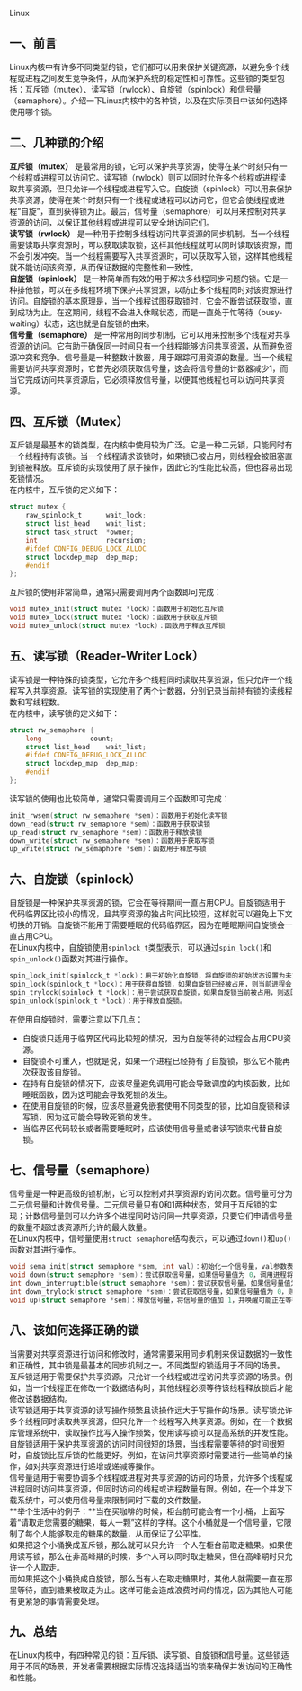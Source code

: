 Linux
<a name="Eqzky"></a>
## 一、前言
Linux内核中有许多不同类型的锁，它们都可以用来保护关键资源，以避免多个线程或进程之间发生竞争条件，从而保护系统的稳定性和可靠性。这些锁的类型包括：互斥锁（mutex）、读写锁（rwlock）、自旋锁（spinlock）和信号量（semaphore）。介绍一下Linux内核中的各种锁，以及在实际项目中该如何选择使用哪个锁。
<a name="OaMFX"></a>
## 二、几种锁的介绍
**互斥锁（mutex）** 是最常用的锁，它可以保护共享资源，使得在某个时刻只有一个线程或进程可以访问它。读写锁（rwlock）则可以同时允许多个线程或进程读取共享资源，但只允许一个线程或进程写入它。自旋锁（spinlock）可以用来保护共享资源，使得在某个时刻只有一个线程或进程可以访问它，但它会使线程或进程“自旋”，直到获得锁为止。最后，信号量（semaphore）可以用来控制对共享资源的访问，以保证其他线程或进程可以安全地访问它们。<br />**读写锁（rwlock）** 是一种用于控制多线程访问共享资源的同步机制。当一个线程需要读取共享资源时，可以获取读取锁，这样其他线程就可以同时读取该资源，而不会引发冲突。当一个线程需要写入共享资源时，可以获取写入锁，这样其他线程就不能访问该资源，从而保证数据的完整性和一致性。<br />**自旋锁（spinlock）** 是一种简单而有效的用于解决多线程同步问题的锁。它是一种排他锁，可以在多线程环境下保护共享资源，以防止多个线程同时对该资源进行访问。自旋锁的基本原理是，当一个线程试图获取锁时，它会不断尝试获取锁，直到成功为止。在这期间，线程不会进入休眠状态，而是一直处于忙等待（busy-waiting）状态，这也就是自旋锁的由来。<br />**信号量（semaphore）** 是一种常用的同步机制，它可以用来控制多个线程对共享资源的访问。它有助于确保同一时间只有一个线程能够访问共享资源，从而避免资源冲突和竞争。信号量是一种整数计数器，用于跟踪可用资源的数量。当一个线程需要访问共享资源时，它首先必须获取信号量，这会将信号量的计数器减少1，而当它完成访问共享资源后，它必须释放信号量，以便其他线程也可以访问共享资源。
<a name="BYAIu"></a>
## 四、互斥锁（Mutex）
互斥锁是最基本的锁类型，在内核中使用较为广泛。它是一种二元锁，只能同时有一个线程持有该锁。当一个线程请求该锁时，如果锁已被占用，则线程会被阻塞直到锁被释放。互斥锁的实现使用了原子操作，因此它的性能比较高，但也容易出现死锁情况。<br />在内核中，互斥锁的定义如下：
```c
struct mutex {
    raw_spinlock_t      wait_lock;
    struct list_head    wait_list;
    struct task_struct  *owner;
    int                 recursion;
    #ifdef CONFIG_DEBUG_LOCK_ALLOC
    struct lockdep_map  dep_map;
    #endif
};
```
互斥锁的使用非常简单，通常只需要调用两个函数即可完成：
```c
void mutex_init(struct mutex *lock)：函数用于初始化互斥锁
void mutex_lock(struct mutex *lock)：函数用于获取互斥锁
void mutex_unlock(struct mutex *lock)：函数用于释放互斥锁
```
<a name="PHdH1"></a>
## 五、读写锁（Reader-Writer Lock）
读写锁是一种特殊的锁类型，它允许多个线程同时读取共享资源，但只允许一个线程写入共享资源。读写锁的实现使用了两个计数器，分别记录当前持有锁的读线程数和写线程数。<br />在内核中，读写锁的定义如下：
```c
struct rw_semaphore {
    long            count;
    struct list_head    wait_list;
    #ifdef CONFIG_DEBUG_LOCK_ALLOC
    struct lockdep_map  dep_map;
    #endif
};
```
读写锁的使用也比较简单，通常只需要调用三个函数即可完成：
```c
init_rwsem(struct rw_semaphore *sem)：函数用于初始化读写锁
down_read(struct rw_semaphore *sem)：函数用于获取读锁
up_read(struct rw_semaphore *sem)：函数用于释放读锁
down_write(struct rw_semaphore *sem)：函数用于获取写锁
up_write(struct rw_semaphore *sem)：函数用于释放写锁
```
<a name="yKpS1"></a>
## 六、自旋锁（spinlock）
自旋锁是一种保护共享资源的锁，它会在等待期间一直占用CPU。自旋锁适用于代码临界区比较小的情况，且共享资源的独占时间比较短，这样就可以避免上下文切换的开销。自旋锁不能用于需要睡眠的代码临界区，因为在睡眠期间自旋锁会一直占用CPU。<br />在Linux内核中，自旋锁使用`spinlock_t`类型表示，可以通过`spin_lock()`和`spin_unlock()`函数对其进行操作。
```c
spin_lock_init(spinlock_t *lock)：用于初始化自旋锁，将自旋锁的初始状态设置为未加锁状态。
spin_lock(spinlock_t *lock)：用于获得自旋锁，如果自旋锁已经被占用，则当前进程会自旋等待，直到自旋锁可用。
spin_trylock(spinlock_t *lock)：用于尝试获取自旋锁，如果自旋锁当前被占用，则返回0，否则返回1。
spin_unlock(spinlock_t *lock)：用于释放自旋锁。
```
在使用自旋锁时，需要注意以下几点：

- 自旋锁只适用于临界区代码比较短的情况，因为自旋等待的过程会占用CPU资源。
- 自旋锁不可重入，也就是说，如果一个进程已经持有了自旋锁，那么它不能再次获取该自旋锁。
- 在持有自旋锁的情况下，应该尽量避免调用可能会导致调度的内核函数，比如睡眠函数，因为这可能会导致死锁的发生。
- 在使用自旋锁的时候，应该尽量避免嵌套使用不同类型的锁，比如自旋锁和读写锁，因为这可能会导致死锁的发生。
- 当临界区代码较长或者需要睡眠时，应该使用信号量或者读写锁来代替自旋锁。
<a name="uYYHj"></a>
## 七、信号量（semaphore）
信号量是一种更高级的锁机制，它可以控制对共享资源的访问次数。信号量可分为二元信号量和计数信号量。二元信号量只有0和1两种状态，常用于互斥锁的实现；计数信号量则可以允许多个进程同时访问同一共享资源，只要它们申请信号量的数量不超过该资源所允许的最大数量。<br />在Linux内核中，信号量使用`struct semaphore`结构表示，可以通过`down()`和`up()`函数对其进行操作。
```c
void sema_init(struct semaphore *sem, int val)：初始化一个信号量，val参数表示初始值。
void down(struct semaphore *sem)：尝试获取信号量，如果信号量值为 0，调用进程将被阻塞。
int down_interruptible(struct semaphore *sem)：尝试获取信号量，如果信号量值为 0，调用进程将被阻塞，并可以被中断。
int down_trylock(struct semaphore *sem)：尝试获取信号量，如果信号量值为 0，则立即返回，否则返回错误。
void up(struct semaphore *sem)：释放信号量，将信号量的值加 1，并唤醒可能正在等待信号量的进程。
```
<a name="TAsyP"></a>
## 八、该如何选择正确的锁
当需要对共享资源进行访问和修改时，通常需要采用同步机制来保证数据的一致性和正确性，其中锁是最基本的同步机制之一。不同类型的锁适用于不同的场景。<br />互斥锁适用于需要保护共享资源，只允许一个线程或进程访问共享资源的场景。例如，当一个线程正在修改一个数据结构时，其他线程必须等待该线程释放锁后才能修改该数据结构。<br />读写锁适用于共享资源的读写操作频繁且读操作远大于写操作的场景。读写锁允许多个线程同时读取共享资源，但只允许一个线程写入共享资源。例如，在一个数据库管理系统中，读取操作比写入操作频繁，使用读写锁可以提高系统的并发性能。<br />自旋锁适用于保护共享资源的访问时间很短的场景，当线程需要等待的时间很短时，自旋锁比互斥锁的性能更好。例如，在访问共享资源时需要进行一些简单的操作，如对共享资源进行递增或递减等操作。<br />信号量适用于需要协调多个线程或进程对共享资源的访问的场景，允许多个线程或进程同时访问共享资源，但同时访问的线程或进程数量有限。例如，在一个并发下载系统中，可以使用信号量来限制同时下载的文件数量。<br />**举个生活中的例子：**当在买咖啡的时候，柜台前可能会有一个小桶，上面写着“请取走您需要的糖果，每人一颗”这样的字样。这个小桶就是一个信号量，它限制了每个人能够取走的糖果的数量，从而保证了公平性。<br />如果把这个小桶换成互斥锁，那么就可以只允许一个人在柜台前取走糖果。如果使用读写锁，那么在非高峰期的时候，多个人可以同时取走糖果，但在高峰期时只允许一个人取走。<br />而如果把这个小桶换成自旋锁，那么当有人在取走糖果时，其他人就需要一直在那里等待，直到糖果被取走为止。这样可能会造成浪费时间的情况，因为其他人可能有更紧急的事情需要处理。
<a name="fbIxR"></a>
## 九、总结
在Linux内核中，有四种常见的锁：互斥锁、读写锁、自旋锁和信号量。这些锁适用于不同的场景，开发者需要根据实际情况选择适当的锁来确保并发访问的正确性和性能。
